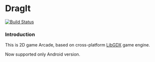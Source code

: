 # DragIt

[![Build Status](https://travis-ci.org/5LICK/DragIt.svg?branch=master)](https://travis-ci.org/5LICK/DragIt)

### Introduction
This is 2D game Arcade, based on cross-platform [LibGDX](https://libgdx.badlogicgames.com/) game engine.

Now supported only Android version.
